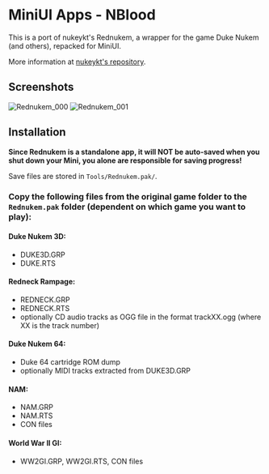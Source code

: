 # MiniUI Apps - NBlood

This is a port of nukeykt's Rednukem, a wrapper for the game Duke Nukem (and others), repacked for MiniUI. 

More information at [nukeykt's repository](https://github.com/nukeykt/NBlood).

## Screenshots

![Rednukem_000](https://user-images.githubusercontent.com/97309764/170023248-eeb18781-ad91-4760-abee-1c112b5db6cc.png)
![Rednukem_001](https://user-images.githubusercontent.com/97309764/170023253-16ff9c02-21ee-4a13-a164-f88640ba5a4c.png)


## Installation

**Since Rednukem is a standalone app, it will NOT be auto-saved when you shut down your Mini,
you alone are responsible for saving progress!**

Save files are stored in `Tools/Rednukem.pak/`.


### Copy the following files from the original game folder to the `Rednukem.pak` folder (dependent on which game you want to play):

#### Duke Nukem 3D: 
- DUKE3D.GRP
- DUKE.RTS

#### Redneck Rampage: 
- REDNECK.GRP
- REDNECK.RTS
- optionally CD audio tracks as OGG file in the format trackXX.ogg (where XX is the track number)

#### Duke Nukem 64: 
- Duke 64 cartridge ROM dump
- optionally MIDI tracks extracted from DUKE3D.GRP

#### NAM: 
- NAM.GRP
- NAM.RTS
- CON files

#### World War II GI: 
- WW2GI.GRP, WW2GI.RTS, CON files
